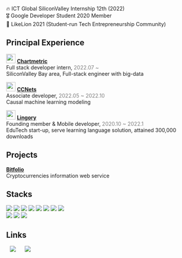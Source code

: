 🔥 ICT Global SiliconValley Internship 12th (2022) <br>
🎖 Google Developer Student 2020 Member<br>
🦁 LikeLion 2021 (Student-run Tech Entrepreneurship Community) <br>

<h2>Principal Experience</h2>

<img src="https://trello-logos.s3.amazonaws.com/8bc53408ee3fe48aadef42ec71dd9a77/170.png"
      width=25px
         height=25px
     />
<b><a href="https://chartmetric.com">Chartmetric</a></b><br>Full stack developer intern, <span style="color:gray">2022.07 ~ </span><br>
SiliconValley Bay area, Full-stack engineer with big-data


<img src="https://www.ccnets.org/favicon/favicon-32x32.png"
        width=25px
         height=25px
    />
 <b><a href="https://ccnets.org">CCNets</a></b><br>Associate developer, <span style="color:gray">2022.05 ~ 2022.10</span><br>
Causal machine learning modeling

<img src="https://play-lh.googleusercontent.com/Tl08df19MlhTQFPky53PteQ2xD-MAUSzGNnGlPDV3xoKlh3ihYLsF54b51xIzlUC3CA=s360-rw"
        width=25px
         height=25px
    />
 <b><a href="https://lingory.net">Lingory</a></b><br>Founding member & Mobile developer, <span style="color:gray">2020.10 ~ 2022.1</span><br>
EduTech start-up, serve learning language solution, attained 300,000 downloads


<h2>Projects</h2>


 <b><a href="https://bitfolio.me"> Bitfolio </a> </b> <br>
Cryptocurrencies information web service<br>

<h2>Stacks</h2>

<img src="https://img.shields.io/badge/React-FFCD00?style=flat-square&logo=React&logoColor=black"/> <img src="https://img.shields.io/badge/Redux-FFCD00?style=flat-square&logo=Redux&logoColor=black"/> <img src="https://img.shields.io/badge/NodeJS-FFCD00?style=flat-square&logo=Node.js&logoColor=black"/> 
<img src="https://img.shields.io/badge/Express-FFCD00?style=flat-square&logo=express&logoColor=black"/> 
<img src="https://img.shields.io/badge/ElasticSearch-FFCD00?style=flat-square&logo=ElasticSearch&logoColor=black"/> 
<img src="https://img.shields.io/badge/SQL-FFCD00?style=flat-square&logo=ElasticSearch&logoColor=black"/> 
<img src="https://img.shields.io/badge/JavaScript-FFCD00?style=flat-square&logo=JavaScript&logoColor=black"/>
<img src="https://img.shields.io/badge/TypeScript-FFCD00?style=flat-square&logo=TypeScript&logoColor=black"/></a><br>
<img src="https://img.shields.io/badge/Flutter-FFCD00?style=flat-square&logo=flutter&logoColor=black"/> <img src="https://img.shields.io/badge/Dart-FFCD00?style=flat-square&logo=dart&logoColor=black"/>
<img src="https://img.shields.io/badge/Firebase-FFCD00?style=flat-square&logo=Firebase&logoColor=black"/>



<h2>Links</h2>
<a href="https://pitterpark.notion.site/Yusang-Park-74ce7926bf06411b8f5410c365fc64b3">
    <img 
        src="http://img.shields.io/badge/Portfolio-blue?style=flat"
        style="height : auto; margin-left : 10px; margin-right : 10px;"/></a> 
<a href="https://muhly.tistory.com/">
    <img 
        src="http://img.shields.io/badge/-Tech%20Blog-blueviolet?style=flat"
        style="height : auto; margin-left : 10px; margin-right : 10px;"/>
</a>
